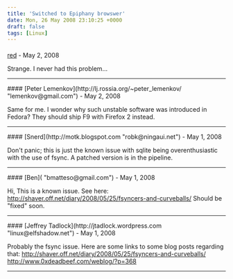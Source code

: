 ```yaml
---
title: 'Switched to Epiphany browswer'
date: Mon, 26 May 2008 23:10:25 +0000
draft: false
tags: [Linux]
---
```



#### 
[red](http://raven.ch "red@raven.ch") - <time datetime="2008-05-27 02:33:11">May 2, 2008</time>

Strange. I never had this problem...
<hr />
#### 
[Peter Lemenkov](http://lj.rossia.org/~peter_lemenkov/ "lemenkov@gmail.com") - <time datetime="2008-05-27 00:51:47">May 2, 2008</time>

Same for me. I wonder why such unstable software was introduced in Fedora? They should ship F9 with Firefox 2 instead.
<hr />
#### 
[Snerd](http://motk.blogspot.com "robk@ningaui.net") - <time datetime="2008-05-26 20:42:40">May 1, 2008</time>

Don't panic; this is just the known issue with sqlite being overenthusiastic with the use of fsync. A patched version is in the pipeline.
<hr />
#### 
[Ben]( "bmatteso@gmail.com") - <time datetime="2008-05-26 20:41:24">May 1, 2008</time>

Hi, This is a known issue. See here: http://shaver.off.net/diary/2008/05/25/fsyncers-and-curveballs/ Should be "fixed" soon.
<hr />
#### 
[Jeffrey Tadlock](http://jtadlock.wordpress.com "linux@elfshadow.net") - <time datetime="2008-05-26 20:19:00">May 1, 2008</time>

Probably the fsync issue. Here are some links to some blog posts regarding that: http://shaver.off.net/diary/2008/05/25/fsyncers-and-curveballs/ http://www.0xdeadbeef.com/weblog/?p=368
<hr />
